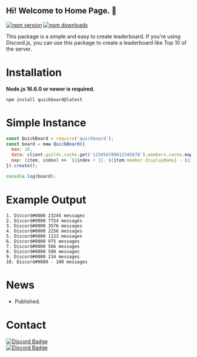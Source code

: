 ## Hi! Welcome to Home Page. 👋
<div align="left">
  <p>
    <a href="https://www.npmjs.com/package/quickboard"><img src="https://img.shields.io/npm/v/quickboard.svg?maxAge=3600" alt="npm version" /></a>
    <a href="https://www.npmjs.com/package/quickboard"><img src="https://img.shields.io/npm/dt/quickboard.svg?maxAge=3600" alt="npm downloads" /></a>
  </p>
This package is a simple and easy to create leaderboard. If you're using Discord.js, you can use this package to create a leaderboard like Top 10 of the server.

# Installation

**Node.js 16.6.0 or newer is required.**

```sh-session
npm install quickboard@latest
```

# Simple Instance
```js
const QuickBoard = require('quickboard');
const board = new QuickBoard({
  max: 10,
  data: client.guilds.cache.get('123456789012345678').members.cache.map(member => ({ value: database.fetch(`message-count.${member.user.id}`), member })), // client = discord.js client, database = quick.db
  map: (item, index) => `${index + 1}. ${item.member.displayName} - ${item.value} messages`;
}).create();

console.log(board);
```
# Example Output
```string
1. Discord#0000 23245 messages
2. Discord#0000 7754 messages
3. Discord#0000 3576 messages
4. Discord#0000 2256 messages
5. Discord#0000 1123 messages
6. Discord#0000 975 messages
7. Discord#0000 566 messages
8. Discord#0000 500 messages
9. Discord#0000 234 messages
10. Discord#0000 - 100 messages
```

# News
- Published.

# Contact
[![Discord Badge](https://img.shields.io/badge/can-white?style=social&logo=Discord)](https://discord.com/users/613700645173592086)<br>[![Discord Badge](https://img.shields.io/badge/thiskyhan-white?style=social&logo=Instagram)](https://instagram.com/thiskyhan)
